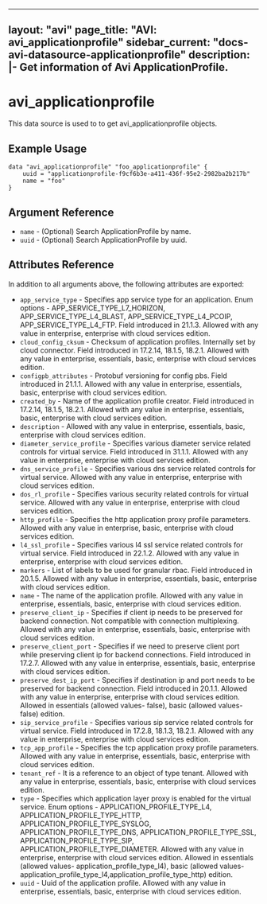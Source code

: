 <!--
    Copyright 2021 VMware, Inc.
    SPDX-License-Identifier: Mozilla Public License 2.0
-->
---
layout: "avi"
page_title: "AVI: avi_applicationprofile"
sidebar_current: "docs-avi-datasource-applicationprofile"
description: |-
  Get information of Avi ApplicationProfile.
---

# avi_applicationprofile

This data source is used to to get avi_applicationprofile objects.

## Example Usage

```hcl
data "avi_applicationprofile" "foo_applicationprofile" {
    uuid = "applicationprofile-f9cf6b3e-a411-436f-95e2-2982ba2b217b"
    name = "foo"
}
```

## Argument Reference

* `name` - (Optional) Search ApplicationProfile by name.
* `uuid` - (Optional) Search ApplicationProfile by uuid.

## Attributes Reference

In addition to all arguments above, the following attributes are exported:

* `app_service_type` - Specifies app service type for an application. Enum options - APP_SERVICE_TYPE_L7_HORIZON, APP_SERVICE_TYPE_L4_BLAST, APP_SERVICE_TYPE_L4_PCOIP, APP_SERVICE_TYPE_L4_FTP. Field introduced in 21.1.3. Allowed with any value in enterprise, enterprise with cloud services edition.
* `cloud_config_cksum` - Checksum of application profiles. Internally set by cloud connector. Field introduced in 17.2.14, 18.1.5, 18.2.1. Allowed with any value in enterprise, essentials, basic, enterprise with cloud services edition.
* `configpb_attributes` - Protobuf versioning for config pbs. Field introduced in 21.1.1. Allowed with any value in enterprise, essentials, basic, enterprise with cloud services edition.
* `created_by` - Name of the application profile creator. Field introduced in 17.2.14, 18.1.5, 18.2.1. Allowed with any value in enterprise, essentials, basic, enterprise with cloud services edition.
* `description` - Allowed with any value in enterprise, essentials, basic, enterprise with cloud services edition.
* `diameter_service_profile` - Specifies various diameter service related controls for virtual service. Field introduced in 31.1.1. Allowed with any value in enterprise, enterprise with cloud services edition.
* `dns_service_profile` - Specifies various dns service related controls for virtual service. Allowed with any value in enterprise, enterprise with cloud services edition.
* `dos_rl_profile` - Specifies various security related controls for virtual service. Allowed with any value in enterprise, enterprise with cloud services edition.
* `http_profile` - Specifies the http application proxy profile parameters. Allowed with any value in enterprise, basic, enterprise with cloud services edition.
* `l4_ssl_profile` - Specifies various l4 ssl service related controls for virtual service. Field introduced in 22.1.2. Allowed with any value in enterprise, enterprise with cloud services edition.
* `markers` - List of labels to be used for granular rbac. Field introduced in 20.1.5. Allowed with any value in enterprise, essentials, basic, enterprise with cloud services edition.
* `name` - The name of the application profile. Allowed with any value in enterprise, essentials, basic, enterprise with cloud services edition.
* `preserve_client_ip` - Specifies if client ip needs to be preserved for backend connection. Not compatible with connection multiplexing. Allowed with any value in enterprise, essentials, basic, enterprise with cloud services edition.
* `preserve_client_port` - Specifies if we need to preserve client port while preserving client ip for backend connections. Field introduced in 17.2.7. Allowed with any value in enterprise, essentials, basic, enterprise with cloud services edition.
* `preserve_dest_ip_port` - Specifies if destination ip and port needs to be preserved for backend connection. Field introduced in 20.1.1. Allowed with any value in enterprise, enterprise with cloud services edition. Allowed in essentials (allowed values- false), basic (allowed values- false) edition.
* `sip_service_profile` - Specifies various sip service related controls for virtual service. Field introduced in 17.2.8, 18.1.3, 18.2.1. Allowed with any value in enterprise, enterprise with cloud services edition.
* `tcp_app_profile` - Specifies the tcp application proxy profile parameters. Allowed with any value in enterprise, essentials, basic, enterprise with cloud services edition.
* `tenant_ref` - It is a reference to an object of type tenant. Allowed with any value in enterprise, essentials, basic, enterprise with cloud services edition.
* `type` - Specifies which application layer proxy is enabled for the virtual service. Enum options - APPLICATION_PROFILE_TYPE_L4, APPLICATION_PROFILE_TYPE_HTTP, APPLICATION_PROFILE_TYPE_SYSLOG, APPLICATION_PROFILE_TYPE_DNS, APPLICATION_PROFILE_TYPE_SSL, APPLICATION_PROFILE_TYPE_SIP, APPLICATION_PROFILE_TYPE_DIAMETER. Allowed with any value in enterprise, enterprise with cloud services edition. Allowed in essentials (allowed values- application_profile_type_l4), basic (allowed values- application_profile_type_l4,application_profile_type_http) edition.
* `uuid` - Uuid of the application profile. Allowed with any value in enterprise, essentials, basic, enterprise with cloud services edition.

